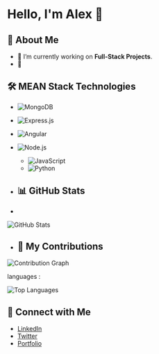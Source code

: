 # Hello, I'm Alex 👋

## 💬 About Me
- 🔭 I’m currently working on **Full-Stack Projects**.
- 🌱 
## 🛠️ MEAN Stack Technologies

- ![MongoDB](https://img.shields.io/badge/-MongoDB-47A248?style=flat&logo=mongodb&logoColor=white)
- ![Express.js](https://img.shields.io/badge/-Express.js-000000?style=flat&logo=express&logoColor=white)
- ![Angular](https://img.shields.io/badge/-Angular-DD0031?style=flat&logo=angular&logoColor=white) 
- ![Node.js](https://img.shields.io/badge/-Node.js-339933?style=flat&logo=node.js&logoColor=white)

  - ![JavaScript](https://img.shields.io/badge/-JavaScript-F7DF1E?style=flat&logo=javascript&logoColor=white)
  - ![Python](https://img.shields.io/badge/-Python-3776AB?style=flat&logo=python&logoColor=white)
 

  
- ## 📊 GitHub Stats
- 
![GitHub Stats](https://github-readme-stats.vercel.app/api?username=alexjjose&show_icons=true)

- ## 🌱 My Contributions

![Contribution Graph](https://github-readme-streak-stats.herokuapp.com/?user=alexjjose)

languages :

![Top Languages](https://github-readme-stats.vercel.app/api/top-langs/?alexjjose=johndoe&layout=compact)

## 🔗 Connect with Me

- [LinkedIn](https://www.linkedin.com/in/)
- [Twitter](https://twitter.com/)
- [Portfolio]()
